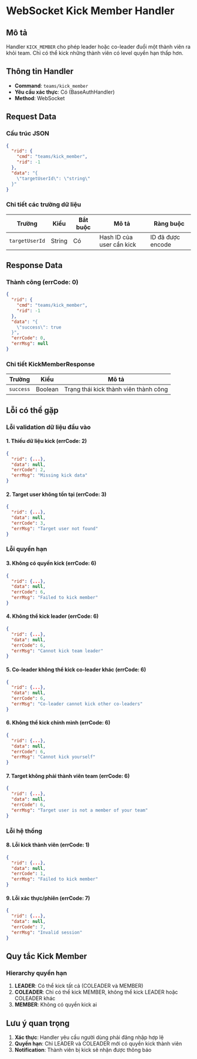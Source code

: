 # WebSocket Kick Member Handler

## Mô tả
Handler `KICK_MEMBER` cho phép leader hoặc co-leader đuổi một thành viên ra khỏi team. Chỉ có thể kick những thành viên có level quyền hạn thấp hơn.

## Thông tin Handler
- **Command**: `teams/kick_member`
- **Yêu cầu xác thực**: Có (BaseAuthHandler)
- **Method**: WebSocket

## Request Data

### Cấu trúc JSON
```json
{
  "rid": {
    "cmd": "teams/kick_member",
    "rid": -1
  },
  "data": "{
    \"targetUserId\": \"string\"
  }"
}
```

### Chi tiết các trường dữ liệu

| Trường | Kiểu | Bắt buộc | Mô tả | Ràng buộc |
|--------|------|----------|-------|-----------|
| `targetUserId` | String | Có | Hash ID của user cần kick | ID đã được encode |

## Response Data

### Thành công (errCode: 0)
```json
{
  "rid": {
    "cmd": "teams/kick_member",
    "rid": -1
  },
  "data": "{
    \"success\": true
  }",
  "errCode": 0,
  "errMsg": null
}
```

### Chi tiết KickMemberResponse

| Trường | Kiểu | Mô tả |
|--------|------|-------|
| `success` | Boolean | Trạng thái kick thành viên thành công |

## Lỗi có thể gặp

### Lỗi validation dữ liệu đầu vào

#### 1. Thiếu dữ liệu kick (errCode: 2)
```json
{
  "rid": {...},
  "data": null,
  "errCode": 2,
  "errMsg": "Missing kick data"
}
```

#### 2. Target user không tồn tại (errCode: 3)
```json
{
  "rid": {...},
  "data": null,
  "errCode": 3,
  "errMsg": "Target user not found"
}
```

### Lỗi quyền hạn

#### 3. Không có quyền kick (errCode: 6)
```json
{
  "rid": {...},
  "data": null,
  "errCode": 6,
  "errMsg": "Failed to kick member"
}
```

#### 4. Không thể kick leader (errCode: 6)
```json
{
  "rid": {...},
  "data": null,
  "errCode": 6,
  "errMsg": "Cannot kick team leader"
}
```

#### 5. Co-leader không thể kick co-leader khác (errCode: 6)
```json
{
  "rid": {...},
  "data": null,
  "errCode": 6,
  "errMsg": "Co-leader cannot kick other co-leaders"
}
```

#### 6. Không thể kick chính mình (errCode: 6)
```json
{
  "rid": {...},
  "data": null,
  "errCode": 6,
  "errMsg": "Cannot kick yourself"
}
```

#### 7. Target không phải thành viên team (errCode: 6)
```json
{
  "rid": {...},
  "data": null,
  "errCode": 6,
  "errMsg": "Target user is not a member of your team"
}
```

### Lỗi hệ thống

#### 8. Lỗi kick thành viên (errCode: 1)
```json
{
  "rid": {...},
  "data": null,
  "errCode": 1,
  "errMsg": "Failed to kick member"
}
```

#### 9. Lỗi xác thực/phiên (errCode: 7)
```json
{
  "rid": {...},
  "data": null,
  "errCode": 7,
  "errMsg": "Invalid session"
}
```

## Quy tắc Kick Member

### Hierarchy quyền hạn
1. **LEADER**: Có thể kick tất cả (COLEADER và MEMBER)
2. **COLEADER**: Chỉ có thể kick MEMBER, không thể kick LEADER hoặc COLEADER khác
3. **MEMBER**: Không có quyền kick ai

## Lưu ý quan trọng

1. **Xác thực**: Handler yêu cầu người dùng phải đăng nhập hợp lệ
2. **Quyền hạn**: Chỉ LEADER và COLEADER mới có quyền kick thành viên
3. **Notification**: Thành viên bị kick sẽ nhận được thông báo